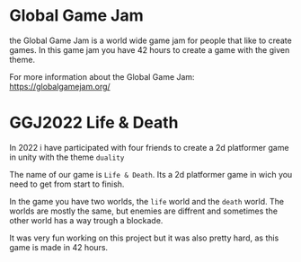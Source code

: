 Global Game Jam
===

the Global Game Jam is a world wide game jam for people that like to create games. In this game jam you have 42 hours to create a game with the given theme.

For more information about the Global Game Jam: https://globalgamejam.org/

GGJ2022 Life & Death
===

In 2022 i have participated with four friends to create a 2d platformer game in unity with the theme `duality`

The name of our game is `Life & Death`. Its a 2d platformer game in wich you need to get from start to finish.

In the game you have two worlds, the `life` world and the `death` world. The worlds are mostly the same, but enemies are diffrent and sometimes the other world has a way trough a blockade.

It was very fun working on this project but it was also pretty hard, as this game is made in 42 hours.